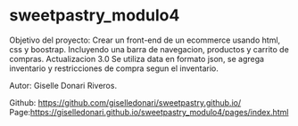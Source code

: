 # sweetpastry_modulo4

Objetivo del proyecto: Crear un front-end de un ecommerce usando html, css y boostrap. Incluyendo una barra de navegacion, productos y carrito de compras. 
Actualizacion 3.0 Se utiliza data en formato json, se agrega inventario y restricciones de compra segun el inventario.

Autor: Giselle Donari Riveros.

Github: https://github.com/giselledonari/sweetpastry.github.io/
Page:https://giselledonari.github.io/sweetpastry_modulo4/pages/index.html
